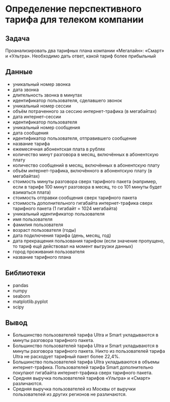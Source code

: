 # Определение перспективного тарифа для телеком компании

## Задача

Проанализировать два тарифных плана компании «Мегалайн»: «Смарт» и «Ультра».
Необходимо дать ответ, какой тариф более прибыльный

## Данные

- уникальный номер звонка
- дата звонка
- длительность звонка в минутах
- идентификатор пользователя, сделавшего звонок
- уникальный номер сессии
- объём потраченного за сессию интернет-трафика (в мегабайтах)
- дата интернет-сессии
- идентификатор пользователя
- уникальный номер сообщения
- дата сообщения
- идентификатор пользователя, отправившего сообщение
- название тарифа
- ежемесячная абонентская плата в рублях
- количество минут разговора в месяц, включённых в абонентскую плату
- количество сообщений в месяц, включённых в абонентскую плату
- объём интернет-трафика, включённого в абонентскую плату (в мегабайтах)
- стоимость минуты разговора сверх тарифного пакета (например, если в тарифе 100 минут разговора в месяц, то со 101 минуты будет взиматься плата)
- стоимость отправки сообщения сверх тарифного пакета
- стоимость дополнительного гигабайта интернет-трафика сверх тарифного пакета (1 гигабайт = 1024 мегабайта)
- уникальный идентификатор пользователя
- имя пользователя
- фамилия пользователя
- возраст пользователя (годы)
- дата подключения тарифа (день, месяц, год)
- дата прекращения пользования тарифом (если значение пропущено, то тариф ещё действовал на момент выгрузки данных)
- город проживания пользователя
- название тарифного плана

## Библиотеки

- pandas
- numpy
- seaborn
- matplotlib.pyplot
- scipy

## Вывод

- Большинство пользователей тарифа Ultra и Smart укладываются в минуты разговора тарифного пакета.
- Большинство пользователей тарифа Ultra и Smart укладываются в минуты разговора тарифного пакета. Никто из пользователей тарифа Ultra не расходует тарифный пакет более 22,4%.
- Большинство пользователей тарифа Ultra укладываются в объемы интернет-трафика. Пользователей тарифа Smart дополнительно покупают гигабайта интернет-трафика сверх тарифного пакета.
- Средняя выручка пользователей тарифов «Ультра» и «Смарт» различаются.
- Средняя выручка пользователей из Москвы от выручки пользователей из других регионов не различаются.
